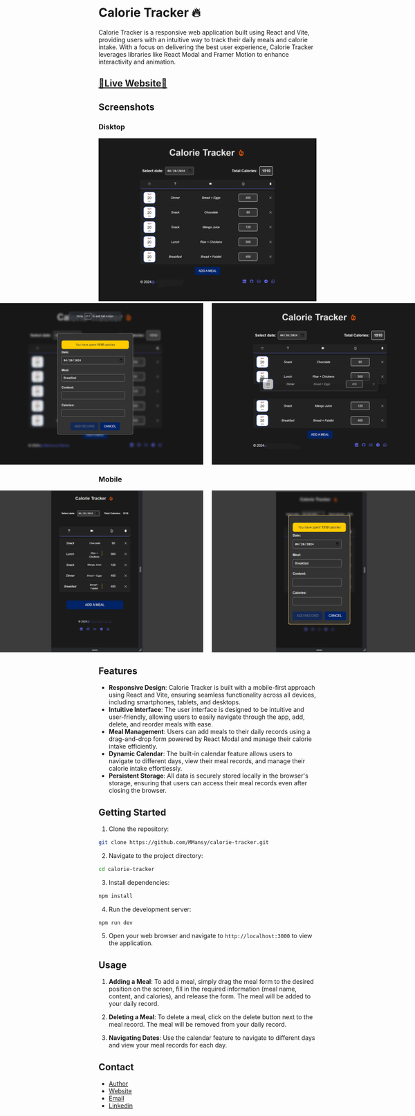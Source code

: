 # Calorie Tracker 🔥

Calorie Tracker is a responsive web application built using React and Vite, providing users with an intuitive way to track their daily meals and calorie intake. With a focus on delivering the best user experience, Calorie Tracker leverages libraries like React Modal and Framer Motion to enhance interactivity and animation.


## [🌟Live Website🌟](https://calorie-tracker-sigma.vercel.app/)


## Screenshots

### Disktop
  <img  src="ScreenShots/calorieTracker.png" alt="Home">
<div style="display: flex; justify-content: center; flex-direction:row; ">
  <img style="width: 500px;  margin: 0 10px;" src="ScreenShots/AddMeal.png" alt="header">
  <img style="width: 500px;  margin: 0 10px;" src="ScreenShots/ReorderMeals.png" alt="pages">
</div>

### Mobile
<div style="display: flex; justify-content: center; flex-direction:row ;">
  <img style="width: 500px;  margin: 0 10px;" src="ScreenShots/Mobile-1.png" alt="header">
  <img style="width: 500px;  margin: 0 10px;" src="ScreenShots/Mobile-2.png" alt="pages">
</div>


## Features
- **Responsive Design**: Calorie Tracker is built with a mobile-first approach using React and Vite, ensuring seamless functionality across all devices, including smartphones, tablets, and desktops.
- **Intuitive Interface**: The user interface is designed to be intuitive and user-friendly, allowing users to easily navigate through the app, add, delete, and reorder meals with ease.
- **Meal Management**: Users can add meals to their daily records using a drag-and-drop form powered by React Modal and manage their calorie intake efficiently.
- **Dynamic Calendar**: The built-in calendar feature allows users to navigate to different days, view their meal records, and manage their calorie intake effortlessly.
- **Persistent Storage**: All data is securely stored locally in the browser's storage, ensuring that users can access their meal records even after closing the browser.

## Getting Started
1. Clone the repository:

```bash
git clone https://github.com/MMansy/calorie-tracker.git
```

2. Navigate to the project directory:

```bash
cd calorie-tracker
```

3. Install dependencies:

```bash
npm install
```

4. Run the development server:

```bash
npm run dev
```

5. Open your web browser and navigate to `http://localhost:3000` to view the application.

## Usage

1. **Adding a Meal**: To add a meal, simply drag the meal form to the desired position on the screen, fill in the required information (meal name, content, and calories), and release the form. The meal will be added to your daily record.

2. **Deleting a Meal**: To delete a meal, click on the delete button next to the meal record. The meal will be removed from your daily record.

3. **Navigating Dates**: Use the calendar feature to navigate to different days and view your meal records for each day.


## Contact


- [Author](https://github.com/AbdelrahmanAyman48/)
- [Website](https://vercel.com/abs-projects-a0d3e74b)
- [Email](mailto:Abdelrmanayman48@gmail.com)
- [Linkedin](https://www.linkedin.com/in/abdelrahman-ayman-290674252/)
